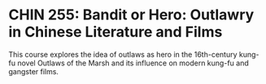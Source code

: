 # CHIN 255: Bandit or Hero: Outlawry in Chinese Literature and Films

This course explores the idea of outlaws as hero in the 16th-century kung-fu novel Outlaws of the Marsh and its influence on modern kung-fu and gangster films.